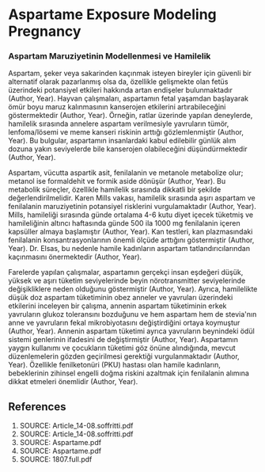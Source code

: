 # Aspartame Exposure Modeling Pregnancy

### Aspartam Maruziyetinin Modellenmesi ve Hamilelik

Aspartam, şeker veya sakarinden kaçınmak isteyen bireyler için güvenli bir alternatif olarak pazarlanmış olsa da, özellikle gelişmekte olan fetüs üzerindeki potansiyel etkileri hakkında artan endişeler bulunmaktadır (Author, Year). Hayvan çalışmaları, aspartamın fetal yaşamdan başlayarak ömür boyu maruz kalınmasının kanserojen etkilerini artırabileceğini göstermektedir (Author, Year). Örneğin, ratlar üzerinde yapılan deneylerde, hamilelik sırasında annelere aspartam verilmesiyle yavruların tümör, lenfoma/lösemi ve meme kanseri riskinin arttığı gözlemlenmiştir (Author, Year). Bu bulgular, aspartamın insanlardaki kabul edilebilir günlük alım dozuna yakın seviyelerde bile kanserojen olabileceğini düşündürmektedir (Author, Year).

Aspartam, vücutta aspartik asit, fenilalanin ve metanole metabolize olur; metanol ise formaldehit ve formik aside dönüşür (Author, Year). Bu metabolik süreçler, özellikle hamilelik sırasında dikkatli bir şekilde değerlendirilmelidir. Karen Mills vakası, hamilelik sırasında aşırı aspartam ve fenilalanin maruziyetinin potansiyel risklerini vurgulamaktadır (Author, Year). Mills, hamileliği sırasında günde ortalama 4-6 kutu diyet içecek tüketmiş ve hamileliğinin altıncı haftasında günde 500 ila 1000 mg fenilalanin içeren kapsüller almaya başlamıştır (Author, Year). Kan testleri, kan plazmasındaki fenilalanin konsantrasyonlarının önemli ölçüde arttığını göstermiştir (Author, Year). Dr. Elsas, bu nedenle hamile kadınların aspartam tatlandırıcılarından kaçınmasını önermektedir (Author, Year).

Farelerde yapılan çalışmalar, aspartamın gerçekçi insan eşdeğeri düşük, yüksek ve aşırı tüketim seviyelerinde beyin nörotransmitter seviyelerinde değişikliklere neden olduğunu göstermiştir (Author, Year). Ayrıca, hamilelikte düşük doz aspartam tüketiminin obez anneler ve yavruları üzerindeki etkilerini inceleyen bir çalışma, annenin aspartam tüketiminin erkek yavruların glukoz toleransını bozduğunu ve hem aspartam hem de stevia'nın anne ve yavruların fekal mikrobiyotasını değiştirdiğini ortaya koymuştur (Author, Year). Annenin aspartam tüketimi ayrıca yavruların beynindeki ödül sistemi genlerinin ifadesini de değiştirmiştir (Author, Year). Aspartamın yaygın kullanımı ve çocukların tüketimi göz önüne alındığında, mevcut düzenlemelerin gözden geçirilmesi gerektiği vurgulanmaktadır (Author, Year). Özellikle fenilketonüri (PKU) hastası olan hamile kadınların, bebeklerinin zihinsel engelli doğma riskini azaltmak için fenilalanin alımına dikkat etmeleri önemlidir (Author, Year).


## References

1. SOURCE: Article_14-08.soffritti.pdf
2. SOURCE: Article_14-08.soffritti.pdf
3. SOURCE: Aspartame.pdf
4. SOURCE: Aspartame.pdf
5. SOURCE: 1807.full.pdf
